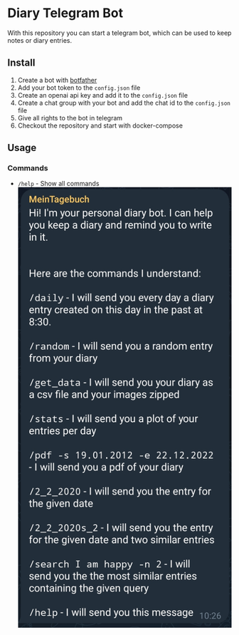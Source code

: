 # Diary Telegram Bot
With this repository you can start a telegram bot, which can be used to keep notes or diary entries.

## Install
1. Create a bot with [botfather](https://core.telegram.org/bots/tutorial)
2. Add your bot token to the `config.json` file
3. Create an openai api key and add it to the `config.json` file
4. Create a chat group with your bot and add the chat id to the `config.json` file
5. Give all rights to the bot in telegram
6. Checkout the repository and start with docker-compose

## Usage
### Commands
- `/help` - Show all commands
![](./data/help.jpg)